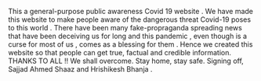 This a general-purpose public awareness Covid 19 website . We have made this website to make people aware of the dangerous threat Covid-19 poses
to this world . There have been many fake-propraganda spreading news that have been deceiving us for long and this pandemic , even though is 
a curse for most of us , comes as a blessing for them . Hence we created this website so that people can get true, factual and credible information.
THANKS TO ALL !!
We shall overcome. 
Stay home, stay safe. 
Signing off,
Sajjad Ahmed Shaaz and Hrishikesh Bhanja .
